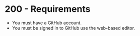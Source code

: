 # 200 - Requirements

- You must have a GitHub account.
- You must be signed in to GitHub use the web-based editor.
